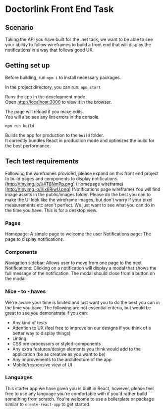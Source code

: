 # Doctorlink Front End Task

## Scenario

Taking the API you have built for the .net task, we want to be able to see your ability to follow wireframes to build a front end that will display the notifications in a way that follows good UX.

## Getting set up

Before building, run `npm i` to install necessary packages.

In the project directory, you can run:
`npm start`

Runs the app in the development mode.<br>
Open [http://localhost:3000](http://localhost:3000) to view it in the browser.

The page will reload if you make edits.<br>
You will also see any lint errors in the console.

`npm run build`

Builds the app for production to the `build` folder.<br>
It correctly bundles React in production mode and optimizes the build for the best performance.

## Tech test requirements

Following the wireframes provided, please expand on this front end project to build pages and components to display notifications.
[http://tinyimg.io/i/4T8NmPp.png] (Homepage wireframe)
[http://tinyimg.io/i/Ix6RiwU.png] (Notifications page wireframe)
You will find image assets in the public/images folder.
Please do the best you can to make the UI look like the wireframe images, but don't worry if your pixel measurements etc aren't perfect. We just want to see what you can do in the time you have.
This is for a desktop view.

### Pages

Homepage: A simple page to welcome the user
Notifications page: The page to display notifications.

### Components

Navigation sidebar: Allows user to move from one page to the next
Notifications: Clicking on a notification will display a modal that shows the full message of the notification. The modal should close from a button on the modal.

### Nice - to - haves

We're aware your time is limited and just want you to do the best you can in the time you have.
The following are not essential criteria, but would be great to see you demonstrate if you can:

- Any kind of tests
- Attention to UX (feel free to improve on our designs if you think of a better way to display things)
- Linting
- CSS pre-processors or styled-components
- Any extra features/design elements you think would add to the application (be as creative as you want to be)
- Any improvements to the architecture of the app
- Mobile/responsive view of UI

### Languages

This starter app we have given you is built in React, however, please feel free to use any language you're comfortable with if you'd rather build something from scratch. You're welcome to use a boilerplate or package similar to `create-react-app` to get started.
